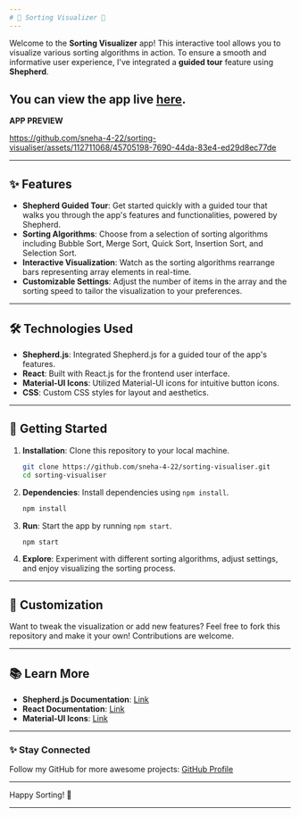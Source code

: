 ```yaml
---
# 🌟 Sorting Visualizer 🌟
---
```

Welcome to the **Sorting Visualizer** app! This interactive tool allows you to visualize various sorting algorithms in action. To ensure a smooth and informative user experience, I've integrated a **guided tour** feature using **Shepherd**.

You can view the app live [here](https://sorting-visualiser-tau.vercel.app/).
---
**APP PREVIEW**




https://github.com/sneha-4-22/sorting-visualiser/assets/112711068/45705198-7690-44da-83e4-ed29d8ec77de





---

## ✨ Features

- **Shepherd Guided Tour**: Get started quickly with a guided tour that walks you through the app's features and functionalities, powered by Shepherd.
- **Sorting Algorithms**: Choose from a selection of sorting algorithms including Bubble Sort, Merge Sort, Quick Sort, Insertion Sort, and Selection Sort.
- **Interactive Visualization**: Watch as the sorting algorithms rearrange bars representing array elements in real-time.
- **Customizable Settings**: Adjust the number of items in the array and the sorting speed to tailor the visualization to your preferences.

---

## 🛠 Technologies Used

- **Shepherd.js**: Integrated Shepherd.js for a guided tour of the app's features.
- **React**: Built with React.js for the frontend user interface.
- **Material-UI Icons**: Utilized Material-UI icons for intuitive button icons.
- **CSS**: Custom CSS styles for layout and aesthetics.

---

## 🚀 Getting Started

1. **Installation**: Clone this repository to your local machine.
   ```bash
   git clone https://github.com/sneha-4-22/sorting-visualiser.git
   cd sorting-visualiser
   ```
2. **Dependencies**: Install dependencies using `npm install`.
   ```bash
   npm install
   ```
3. **Run**: Start the app by running `npm start`.
   ```bash
   npm start
   ```
4. **Explore**: Experiment with different sorting algorithms, adjust settings, and enjoy visualizing the sorting process.

---

## 🎨 Customization

Want to tweak the visualization or add new features? Feel free to fork this repository and make it your own! Contributions are welcome.

---

## 📚 Learn More

- **Shepherd.js Documentation**: [Link](https://shepherdjs.dev/)
- **React Documentation**: [Link](https://reactjs.org/docs/getting-started.html)
- **Material-UI Icons**: [Link](https://mui.com/components/icons/)

---



### ✨ Stay Connected

Follow my GitHub for more awesome projects: [GitHub Profile](https://github.com/sneha-4-22)

---

Happy Sorting! 🚀

---
